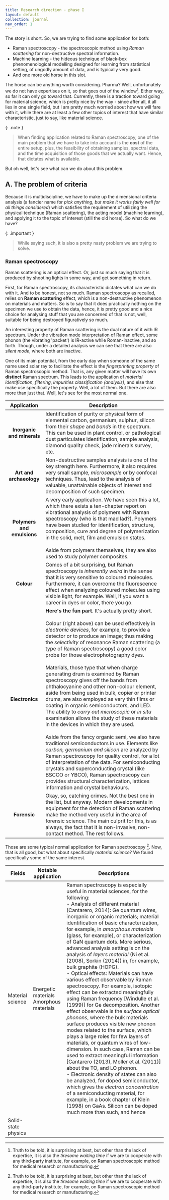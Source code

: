 ```yaml
---
title: Research direction - phase I
layout: default
collection: journal
nav_order: 1
---
```


The story is short. So, we are trying to find some application for both: 
- Raman spectroscopy - the spectroscopic method using *Raman scattering* for non-destructive spectral information. 
- Machine learning - the hideous technique of black-box phenomenological modelling designed for learning from statistical setting, of ungodly amount of data, and is typically very good. 
- And one more old horse in this slot. 

The horse can be anything worth considering. Pharma? Well, unfortunately we do not have expertises on it, so that goes out of the window[^1]. Either way, so far it can only go toward that. Currently, there is a traction toward going for material science, which is pretty nice by the way - since after all, it all lies in one single field, but I am pretty much worried about how we will fare with it, while there are at least a few other topics of interest that have similar characteristic, just to say, like material science. 

{: .note }
> When finding application related to Raman spectroscopy, one of the main problem that we have to take into account is the **cost** of the entire setup, plus, the feasibility of obtaining samples, spectral data, and the time acquisition of those goods that we actually want. Hence, that dictates what is available. 

But oh well, let's see what can we do about this problem.
## A. The problem of criteria
Because it is multidiscipline, we have to make up the dimensional criteria analysis (a fancier name for *pick anything, but make it works fairly well for all things considered*) which satisfies the requirement of utilizing the physical technique (Raman scattering), the acting model (machine learning), and applying it to the topic of interest (still the old horse). So what do we have? 

{: .important }
> While saying such, it is also a pretty nasty problem we are trying to solve. 

### Raman spectroscopy

Raman scattering is an optical effect. Or, just so much saying that it is produced by shooting lights in some way, and get something in return. 

First, for Raman spectroscopy, its characteristic dictates what can we do with it. And to be honest, not so much. Raman spectroscopy as recalled, relies on **Raman scattering** effect, which is a non-destructive phenomenon on materials and matters. So is to say that it does practically nothing on the specimen we use to obtain the data, hence, it is pretty good and a nice choice for analysing stuff that you are concerned of that is not, well, suitable for being destroyed figuratively so much. 

An interesting property of Raman scattering is the dual nature of it with IR spectrum. Under the vibration mode interpretation of Raman effect, some phonon (the vibrating 'packet') is IR-active while Roman-inactive, and so forth. Though, under a detailed analysis we can see that there are also *silent mode*, where both are inactive. 

One of its main potential, from the early day when someone of the same name used solar ray to facilitate the effect is the *fingerprinting property* of Raman spectroscopic method. That is, any given matter will have its own **distinct** Raman spectrum. This leads to the application of *material identification*, *filtering*, *impurities classification (analysis)*, and else that make use specifically the property. Well, a lot of them. But there are also more than just that. Well, let's see for the most normal one. 


|        Application         | Description                                                                                                                                                                                                                                                                                                                                                                                                                                                                                                                                                                                                                                                                                                                                                                                                                                                                                                                                                                                                                                                                                                                                                                                                                                    |
| :------------------------: | ---------------------------------------------------------------------------------------------------------------------------------------------------------------------------------------------------------------------------------------------------------------------------------------------------------------------------------------------------------------------------------------------------------------------------------------------------------------------------------------------------------------------------------------------------------------------------------------------------------------------------------------------------------------------------------------------------------------------------------------------------------------------------------------------------------------------------------------------------------------------------------------------------------------------------------------------------------------------------------------------------------------------------------------------------------------------------------------------------------------------------------------------------------------------------------------------------------------------------------------------- |
| **Inorganic and minerals** | Identification of purity or physical form of elemental carbon, germanium, sulphur, silicon from their *shape* and *bands* in the spectrum. <br>This can be used in plant control, or pathological dust particulates identification, sample analysis, diamond quality check, jade minerals survey, etc.                                                                                                                                                                                                                                                                                                                                                                                                                                                                                                                                                                                                                                                                                                                                                                                                                                                                                                                                         |
|  **Art and archaeology**   | Non-destructive samples analysis is one of the key strength here. Furthermore, it also requires very small sample, *microsample* or by confocal techniques. Thus, lead to the analysis of valuable, unattainable objects of interest and decomposition of such specimen.                                                                                                                                                                                                                                                                                                                                                                                                                                                                                                                                                                                                                                                                                                                                                                                                                                                                                                                                                                       |
| **Polymers and emulsions** | A very early application. We have seen this a lot, which there exists a ten-chapter report on vibrational analysis of polymers with Raman spectroscopy (who is that mad lad?). Polymers have been studied for identification, structure, composition, cure and degree of polymerization in the solid, melt, film and emulsion states.<br><br>Aside from polymers themselves, they are also used to study polymer composites.                                                                                                                                                                                                                                                                                                                                                                                                                                                                                                                                                                                                                                                                                                                                                                                                                   |
|         **Colour**         | Comes of a bit surprising, but Raman spectroscopy is *inherently weird* in the sense that it is very sensitive to coloured molecules. Furthermore, it can overcome the fluorescence effect when analyzing coloured molecules using visible light, for example. Well, if you want a career in dyes or color, there you go.                                                                                                                                                                                                                                                                                                                                                                                                                                                                                                                                                                                                                                                                                                                                                                                                                                                                                                                      |
|      **Electronics**       | **Here's the fun part**. It's actually pretty short. <br><br>Colour (right above) can be used effectively in *electronic devices*, for example, to provide a detector or to produce an image; thus making the *selectivity* of resonance Raman scattering (a type of Raman spectroscopy) a good color probe for those electrophotography dyes. <br><br>Materials, those type that when charge generating drum is examined by Raman spectroscopy gives off the bands from phthalocyanine and other non-colour element, aside from being used in bulk, copier or printer drums, are also employed as very thin films or coating in organic semiconductors, and LED. The ability to *carry out microscopic* or *in situ* examination allows the study of these materials in the devices in which they are used. <br><br>Aside from the fancy organic semi, we also have traditional semiconductors in use. Elements like *carbon, germanium and silicon* are analyzed by Raman spectroscopy for quality control, for a lot of interpretation of the data. For semiconducting crystals and superconducting crystal (like BSCCO or YBCO), Raman spectroscopy can provides structural characterization, lattices information and crystal behaviours. |
|        **Forensic**        | Okay, so, catching crimes. Not the best one in the list, but anyway. Modern developments in equipment for the detection of Raman scattering make the method very useful in the area of forensic science. The main culprit for this, is as always, the fact that it is non-invasive, non-contact method. The rest follows.                                                                                                                                                                                                                                                                                                                                                                                                                                                                                                                                                                                                                                                                                                                                                                                                                                                                                                                      |



Those are some typical normal application for Raman spectroscopy [^1]. Now, that is all good, but what about specifically *material science*? We found specifically some of the same interest. 


| Fields              | Notable application                            | Descriptions                                                                                                                                                                                                                                                                                                                                                                                                                                                                                                                                                                                                                                                                                                                                                                                                                                                                                                                                                                                                                                                                                                                                                                                                                                                                                                                                                                                       |
| ------------------- | ---------------------------------------------- | -------------------------------------------------------------------------------------------------------------------------------------------------------------------------------------------------------------------------------------------------------------------------------------------------------------------------------------------------------------------------------------------------------------------------------------------------------------------------------------------------------------------------------------------------------------------------------------------------------------------------------------------------------------------------------------------------------------------------------------------------------------------------------------------------------------------------------------------------------------------------------------------------------------------------------------------------------------------------------------------------------------------------------------------------------------------------------------------------------------------------------------------------------------------------------------------------------------------------------------------------------------------------------------------------------------------------------------------------------------------------------------------------- |
| Material science    | Energetic materials<br>Amorphous materials<br> | Raman spectroscopy is especially useful in material sciences, for the following:<br>- Analysis of different material (Cantarero, 2014): Ge quantum wires, inorganic or organic materials; material identification of basic characterization, for example, in *amorphous materials* (glass, for example), or characterization of GaN quantum dots. More serious, advanced analysis setting is on the analysis of *layers material* (Ni et al. (2008), Sorkin (2014)) in, for example, bulk graphite (HOPG).<br>- Optical effects: Materials can have various effect observable by Raman spectroscopy. For example, isotopic effect can be extracted meaningfully using Raman frequency [Windulle et al. (1999)] for Ge decomposition. Another effect observable is the *surface optical phonons*, where the bulk materials surface produces visible new phonon modes related to the surface, which plays a large roles for few layers of materials, or quantum wires of low-dimension. In such case, Raman can be used to extract meaningful information [Cantarero (2013), Moller et al. (2011)] about the TO, and LO phonon.<br>- Electronic density of states can also be analyzed, for doped semiconductor, which gives the *electron concentration* of a semiconducting material, for example, in a book chapter of Klein (1998) on GaAs. Silicon can be doped much more than such, and hence  |
| Solid-state physics |                                                |                                                                                                                                                                                                                                                                                                                                                                                                                                                                                                                                                                                                                                                                                                                                                                                                                                                                                                                                                                                                                                                                                                                                                                                                                                                                                                                                                                                                    |



[^2]: References to **Modern Raman Spectroscopy: A practical approach** - Ewen Smith, Geoffrey Dent, first edition. 

[^1]: Truth to be told, it is surprising at best, but other than the lack of expertise, it is also the *tiresome waiting time* if we are to cooperate with any third-party institute, for example, on Raman spectroscopic method for medical research or manufacturing. 